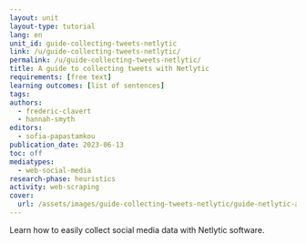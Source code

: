 ```yaml
---
layout: unit
layout-type: tutorial
lang: en
unit_id: guide-collecting-tweets-netlytic
link: /u/guide-collecting-tweets-netlytic/
permalink: /u/guide-collecting-tweets-netlytic/
title: A guide to collecting tweets with Netlytic
requirements: [free text]
learning outcomes: [list of sentences]
tags:
authors:
  - frederic-clavert
  - hannah-smyth
editors:
  - sofia-papastamkou
publication_date: 2023-06-13
toc: off
mediatypes:
  - web-social-media
research-phase: heuristics
activity: web-scraping
cover:
  url: /assets/images/guide-collecting-tweets-netlytic/guide-netlytic-avatar.jpg
---
```


Learn how to easily collect social media data with Netlytic software.

<!-- more -->
